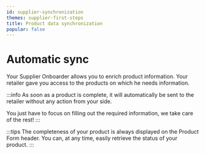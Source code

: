 ```yaml
---
id: supplier-synchronization
themes: supplier-first-steps
title: Product data synchronization
popular: false
---
```


# Automatic sync

Your Supplier Onboarder allows you to enrich product information. Your retailer gave you access to the products on which he needs information.

:::info
As soon as a product is complete, it will automatically be sent to the retailer without any action from your side.

You just have to focus on filling out the required information, we take care of the rest!
:::

:::tips
The completeness of your product is always displayed on the Product Form header. You can, at any time, easily retrieve the status of your product.
:::
